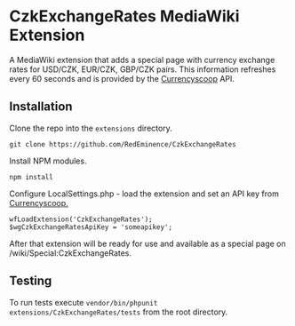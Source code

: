 # CzkExchangeRates MediaWiki Extension

A MediaWiki extension that adds a special page with currency exchange rates for USD/CZK, EUR/CZK, GBP/CZK pairs. This information refreshes every 60 seconds and is provided by the [Currencyscoop](https://currencyscoop.com/) API.

## Installation

Clone the repo into the `extensions` directory.
```
git clone https://github.com/RedEminence/CzkExchangeRates
```

Install NPM modules.

```
npm install
```

Configure LocalSettings.php - load the extension and set an API key from [Currencyscoop.](https://currencyscoop.com/)

```
wfLoadExtension('CzkExchangeRates');
$wgCzkExchangeRatesApiKey = 'someapikey';
```
After that extension will be ready for use and available as a special page on /wiki/Special:CzkExchangeRates.

## Testing

To run tests execute `vendor/bin/phpunit extensions/CzkExchangeRates/tests` from the root directory.
